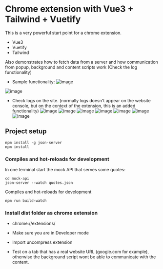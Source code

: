 # Chrome extension with Vue3 + Tailwind + Vuetify 
This is a very powerful start point for a chrome extension. 
- Vue3
- Vuetify
- Tailwind

Also demonstrates how to fetch data from a server and how communication from popup, background and content scripts work (Check the log functionality)
- Sample functionality:
![image](https://user-images.githubusercontent.com/1836450/222999308-86300b73-0967-4308-a7df-6adad0abb66f.png)

![image](https://user-images.githubusercontent.com/1836450/221446050-239d9e47-875f-4051-90d5-03cde3f4f159.png)

* Check logs on the site. (normally logs doesn't appear on the website console, but on the context of the extension, this is an added functionality)
![image](https://user-images.githubusercontent.com/1836450/221446175-dc61aeb9-3337-4a07-a99b-9c9049f329ff.png)
![image](https://user-images.githubusercontent.com/1836450/222999369-f49916b0-b0c2-4dcd-87f8-0a3e9d02345f.png)
![image](https://user-images.githubusercontent.com/1836450/222999447-e9de3231-a3ec-4ef3-b1ad-810b77cdc331.png)
![image](https://user-images.githubusercontent.com/1836450/222999508-8e943104-cf05-4cc9-9072-a04d4e4f63e9.png)
![image](https://user-images.githubusercontent.com/1836450/222999532-afe3d3d5-c294-41cd-a988-e1cd9a657aa7.png)
![image](https://user-images.githubusercontent.com/1836450/222999561-1af27044-1ca0-4df5-a0e6-ff72811f6fc8.png)
![image](https://user-images.githubusercontent.com/1836450/222999861-279c6f3e-2495-40b6-986e-ccebbdb66d96.png)


## Project setup
```
npm install -g json-server
npm install
```

### Compiles and hot-reloads for development
In one terminal start the mock API that serves some quotes:
```
cd mock-api
json-server --watch quotes.json
```

Compiles and hot-reloads for development
```
npm run build-watch
```

### Install dist folder as chrome extension 
- chrome://extensions/

- Make sure you are in Developer mode

- Import uncompress extension

- Test on a tab that has a real website URL (google.com for example), otherwise the background script wont be able to communicate with the content.
